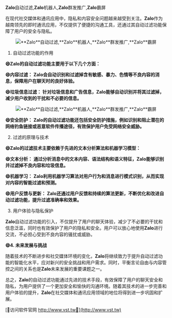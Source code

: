 **Zalo**自动过滤,**Zalo**机器人,**Zalo**群发推广,**Zalo**霸屏

在现代社交媒体和通讯应用中，隐私和内容安全问题越来越受到关注。**Zalo**作为越南领先的即时通讯应用，不仅提供了便捷的沟通工具，还通过其自动过滤功能保障了用户的安全与隐私。

 <center><img src="https://vst.tw/MP4/tuiguang/png/4.png" alt="**Zalo**自动过滤,**Zalo**机器人,**Zalo**群发推广,**Zalo**霸屏"></center>

1. 自动过滤功能的作用

**😄**Zalo**的自动过滤功能主要用于以下几个方面：**

**😄内容过滤： **Zalo**会自动识别和过滤掉含有敏感、暴力、色情等不良内容的消息，保障用户在聊天时的良好体验。**

**😄垃圾信息过滤： 针对垃圾信息和广告信息，**Zalo**能够自动识别并将其过滤掉，减少用户收到的干扰和不必要的信息。**

 <center><img src="https://vst.tw/MP4/tuiguang/png/7.png" alt="**Zalo**自动过滤,**Zalo**机器人,**Zalo**群发推广,**Zalo**霸屏"></center>

**😄安全防护： **Zalo**的自动过滤功能还包括安全防护措施，例如识别和阻止潜在的网络钓鱼链接或恶意软件传播途径，有效保护用户免受网络安全威胁。**

2. 过滤的原理与技术

**😄**Zalo**的过滤技术主要依赖于先进的文本分析算法和机器学习模型：**

**😄文本分析： 通过分析消息中的文本内容、语法结构和语义特征，**Zalo**能够识别并过滤掉不良内容和垃圾信息。**

**😄机器学习： **Zalo**利用机器学习算法对用户行为和消息进行模式识别，从而实现对内容的智能过滤和预测。**

**😄用户反馈与更新： **Zalo**还通过用户反馈和持续的算法更新，不断优化和改进自动过滤功能，提升过滤准确率和效果。**

3. 用户体验与隐私保护

**Zalo**自动过滤功能的引入，不仅提升了用户的聊天体验，减少了不必要的干扰和信息泛滥，同时也有效保护了用户的隐私和安全。用户可以放心地使用**Zalo**进行交流，不必担心受到不良内容的骚扰或威胁。

**😄4. 未来发展与挑战**

随着技术的不断进步和社交媒体环境的变化，**Zalo**将继续致力于提升自动过滤功能的智能化水平，应对新兴的安全挑战和用户需求。同时，平衡言论自由与内容管控之间的关系也是**Zalo**未来发展的重要课题之一。

总之，**Zalo**的自动过滤功能通过先进的技术手段，有效保障了用户的聊天安全和隐私，为用户提供了一个更加安全和愉快的沟通环境。随着其技术的进一步完善和用户体验的提升，**Zalo**在社交媒体和通讯应用领域的地位将得到进一步巩固和扩展。


[👻访问软件官网 http://www.vst.tw👻](http://www.vst.tw)
